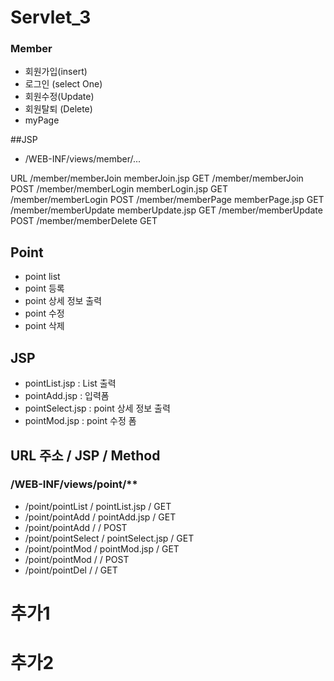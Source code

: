 # Servlet_3
 
 
### Member
- 회원가입(insert)
- 로그인 (select One)
- 회원수정(Update)
- 회원탈퇴 (Delete)
- myPage

##JSP
- /WEB-INF/views/member/...

URL
/member/memberJoin			memberJoin.jsp			GET
/member/memberJoin									POST
/member/memberLogin			memberLogin.jsp			GET
/member/memberLogin									POST
/member/memberPage			memberPage.jsp			GET
/member/memberUpdate		memberUpdate.jsp		GET
/member/memberUpdate								POST
/member/memberDelete								GET			

 
 
## Point
- point list
- point 등록
- point 상세 정보 출력
- point 수정
- point 삭제
 
## JSP
- pointList.jsp		: List 출력
- pointAdd.jsp		: 입력폼
- pointSelect.jsp	: point 상세 정보 출력
- pointMod.jsp		: point 수정 폼
 
 
## URL 주소				/	JSP					/	Method
###	/WEB-INF/views/point/**
- /point/pointList		/	pointList.jsp		/	GET
- /point/pointAdd		/	pointAdd.jsp		/	GET
- /point/pointAdd		/						/	POST
- /point/pointSelect	/	pointSelect.jsp		/	GET
- /point/pointMod		/	pointMod.jsp		/	GET
- /point/pointMod		/						/	POST
- /point/pointDel		/						/	GET


# 추가1
# 추가2

